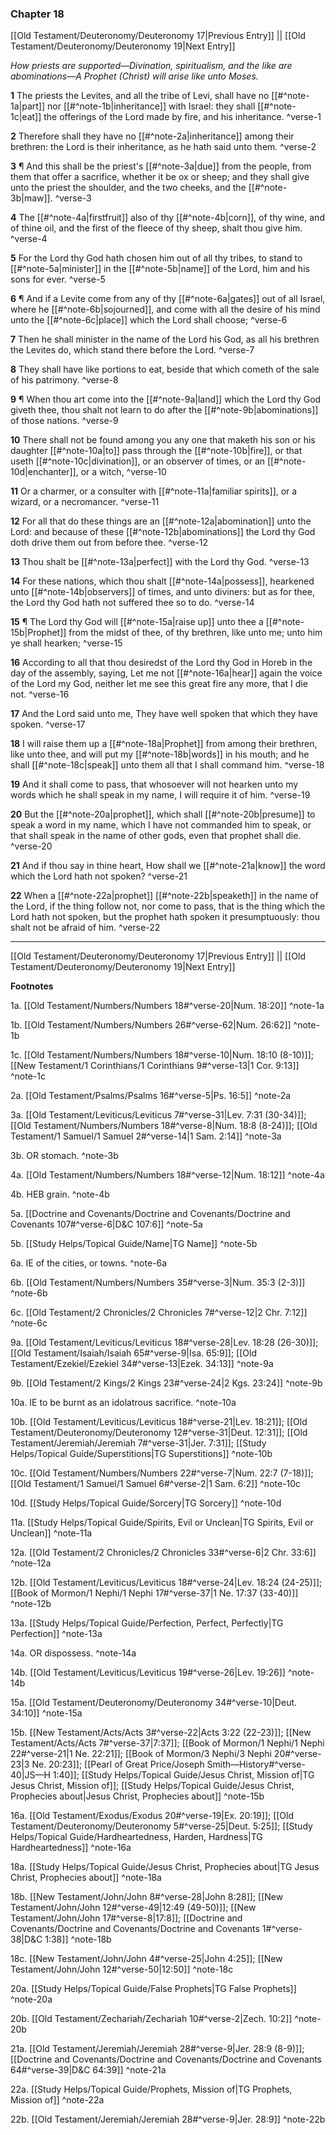 ### Chapter 18

[[Old Testament/Deuteronomy/Deuteronomy 17|Previous Entry]]  ||  [[Old Testament/Deuteronomy/Deuteronomy 19|Next Entry]]

*How priests are supported—Divination, spiritualism, and the like are abominations—A Prophet (Christ) will arise like unto Moses.*

**1**  The priests the Levites, and all the tribe of Levi, shall have no [[#^note-1a|part]] nor [[#^note-1b|inheritance]] with Israel: they shall [[#^note-1c|eat]] the offerings of the Lord made by fire, and his inheritance. ^verse-1

**2**  Therefore shall they have no [[#^note-2a|inheritance]] among their brethren: the Lord is their inheritance, as he hath said unto them. ^verse-2

**3**  ¶ And this shall be the priest's [[#^note-3a|due]] from the people, from them that offer a sacrifice, whether it be ox or sheep; and they shall give unto the priest the shoulder, and the two cheeks, and the [[#^note-3b|maw]]. ^verse-3

**4**  The [[#^note-4a|firstfruit]] also of thy [[#^note-4b|corn]], of thy wine, and of thine oil, and the first of the fleece of thy sheep, shalt thou give him. ^verse-4

**5**  For the Lord thy God hath chosen him out of all thy tribes, to stand to [[#^note-5a|minister]] in the [[#^note-5b|name]] of the Lord, him and his sons for ever. ^verse-5

**6**  ¶ And if a Levite come from any of thy [[#^note-6a|gates]] out of all Israel, where he [[#^note-6b|sojourned]], and come with all the desire of his mind unto the [[#^note-6c|place]] which the Lord shall choose; ^verse-6

**7**  Then he shall minister in the name of the Lord his God, as all his brethren the Levites do, which stand there before the Lord. ^verse-7

**8**  They shall have like portions to eat, beside that which cometh of the sale of his patrimony. ^verse-8

**9**  ¶ When thou art come into the [[#^note-9a|land]] which the Lord thy God giveth thee, thou shalt not learn to do after the [[#^note-9b|abominations]] of those nations. ^verse-9

**10**  There shall not be found among you any one that maketh his son or his daughter [[#^note-10a|to]] pass through the [[#^note-10b|fire]], or that useth [[#^note-10c|divination]], or an observer of times, or an [[#^note-10d|enchanter]], or a witch, ^verse-10

**11**  Or a charmer, or a consulter with [[#^note-11a|familiar spirits]], or a wizard, or a necromancer. ^verse-11

**12**  For all that do these things are an [[#^note-12a|abomination]] unto the Lord: and because of these [[#^note-12b|abominations]] the Lord thy God doth drive them out from before thee. ^verse-12

**13**  Thou shalt be [[#^note-13a|perfect]] with the Lord thy God. ^verse-13

**14**  For these nations, which thou shalt [[#^note-14a|possess]], hearkened unto [[#^note-14b|observers]] of times, and unto diviners: but as for thee, the Lord thy God hath not suffered thee so to do. ^verse-14

**15**  ¶ The Lord thy God will [[#^note-15a|raise up]] unto thee a [[#^note-15b|Prophet]] from the midst of thee, of thy brethren, like unto me; unto him ye shall hearken; ^verse-15

**16**  According to all that thou desiredst of the Lord thy God in Horeb in the day of the assembly, saying, Let me not [[#^note-16a|hear]] again the voice of the Lord my God, neither let me see this great fire any more, that I die not. ^verse-16

**17**  And the Lord said unto me, They have well spoken that which they have spoken. ^verse-17

**18**  I will raise them up a [[#^note-18a|Prophet]] from among their brethren, like unto thee, and will put my [[#^note-18b|words]] in his mouth; and he shall [[#^note-18c|speak]] unto them all that I shall command him. ^verse-18

**19**  And it shall come to pass, that whosoever will not hearken unto my words which he shall speak in my name, I will require it of him. ^verse-19

**20**  But the [[#^note-20a|prophet]], which shall [[#^note-20b|presume]] to speak a word in my name, which I have not commanded him to speak, or that shall speak in the name of other gods, even that prophet shall die. ^verse-20

**21**  And if thou say in thine heart, How shall we [[#^note-21a|know]] the word which the Lord hath not spoken? ^verse-21

**22**  When a [[#^note-22a|prophet]] [[#^note-22b|speaketh]] in the name of the Lord, if the thing follow not, nor come to pass, that is the thing which the Lord hath not spoken, but the prophet hath spoken it presumptuously: thou shalt not be afraid of him. ^verse-22


---
[[Old Testament/Deuteronomy/Deuteronomy 17|Previous Entry]]  ||  [[Old Testament/Deuteronomy/Deuteronomy 19|Next Entry]]


**Footnotes**


1a. [[Old Testament/Numbers/Numbers 18#^verse-20|Num. 18:20]] ^note-1a

1b. [[Old Testament/Numbers/Numbers 26#^verse-62|Num. 26:62]] ^note-1b

1c. [[Old Testament/Numbers/Numbers 18#^verse-10|Num. 18:10 (8-10)]]; [[New Testament/1 Corinthians/1 Corinthians 9#^verse-13|1 Cor. 9:13]] ^note-1c

2a. [[Old Testament/Psalms/Psalms 16#^verse-5|Ps. 16:5]] ^note-2a

3a. [[Old Testament/Leviticus/Leviticus 7#^verse-31|Lev. 7:31 (30-34)]]; [[Old Testament/Numbers/Numbers 18#^verse-8|Num. 18:8 (8-24)]]; [[Old Testament/1 Samuel/1 Samuel 2#^verse-14|1 Sam. 2:14]] ^note-3a

3b. OR stomach. ^note-3b

4a. [[Old Testament/Numbers/Numbers 18#^verse-12|Num. 18:12]] ^note-4a

4b. HEB grain. ^note-4b

5a. [[Doctrine and Covenants/Doctrine and Covenants/Doctrine and Covenants 107#^verse-6|D&C 107:6]] ^note-5a

5b. [[Study Helps/Topical Guide/Name|TG Name]] ^note-5b

6a. IE of the cities, or towns. ^note-6a

6b. [[Old Testament/Numbers/Numbers 35#^verse-3|Num. 35:3 (2-3)]] ^note-6b

6c. [[Old Testament/2 Chronicles/2 Chronicles 7#^verse-12|2 Chr. 7:12]] ^note-6c

9a. [[Old Testament/Leviticus/Leviticus 18#^verse-28|Lev. 18:28 (26-30)]]; [[Old Testament/Isaiah/Isaiah 65#^verse-9|Isa. 65:9]]; [[Old Testament/Ezekiel/Ezekiel 34#^verse-13|Ezek. 34:13]] ^note-9a

9b. [[Old Testament/2 Kings/2 Kings 23#^verse-24|2 Kgs. 23:24]] ^note-9b

10a. IE to be burnt as an idolatrous sacrifice. ^note-10a

10b. [[Old Testament/Leviticus/Leviticus 18#^verse-21|Lev. 18:21]]; [[Old Testament/Deuteronomy/Deuteronomy 12#^verse-31|Deut. 12:31]]; [[Old Testament/Jeremiah/Jeremiah 7#^verse-31|Jer. 7:31]]; [[Study Helps/Topical Guide/Superstitions|TG Superstitions]] ^note-10b

10c. [[Old Testament/Numbers/Numbers 22#^verse-7|Num. 22:7 (7-18)]]; [[Old Testament/1 Samuel/1 Samuel 6#^verse-2|1 Sam. 6:2]] ^note-10c

10d. [[Study Helps/Topical Guide/Sorcery|TG Sorcery]] ^note-10d

11a. [[Study Helps/Topical Guide/Spirits, Evil or Unclean|TG Spirits, Evil or Unclean]] ^note-11a

12a. [[Old Testament/2 Chronicles/2 Chronicles 33#^verse-6|2 Chr. 33:6]] ^note-12a

12b. [[Old Testament/Leviticus/Leviticus 18#^verse-24|Lev. 18:24 (24-25)]]; [[Book of Mormon/1 Nephi/1 Nephi 17#^verse-37|1 Ne. 17:37 (33-40)]] ^note-12b

13a. [[Study Helps/Topical Guide/Perfection, Perfect, Perfectly|TG Perfection]] ^note-13a

14a. OR dispossess. ^note-14a

14b. [[Old Testament/Leviticus/Leviticus 19#^verse-26|Lev. 19:26]] ^note-14b

15a. [[Old Testament/Deuteronomy/Deuteronomy 34#^verse-10|Deut. 34:10]] ^note-15a

15b. [[New Testament/Acts/Acts 3#^verse-22|Acts 3:22 (22-23)]]; [[New Testament/Acts/Acts 7#^verse-37|7:37]]; [[Book of Mormon/1 Nephi/1 Nephi 22#^verse-21|1 Ne. 22:21]]; [[Book of Mormon/3 Nephi/3 Nephi 20#^verse-23|3 Ne. 20:23]]; [[Pearl of Great Price/Joseph Smith—History#^verse-40|JS—H 1:40]]; [[Study Helps/Topical Guide/Jesus Christ, Mission of|TG Jesus Christ, Mission of]]; [[Study Helps/Topical Guide/Jesus Christ, Prophecies about|Jesus Christ, Prophecies about]] ^note-15b

16a. [[Old Testament/Exodus/Exodus 20#^verse-19|Ex. 20:19]]; [[Old Testament/Deuteronomy/Deuteronomy 5#^verse-25|Deut. 5:25]]; [[Study Helps/Topical Guide/Hardheartedness, Harden, Hardness|TG Hardheartedness]] ^note-16a

18a. [[Study Helps/Topical Guide/Jesus Christ, Prophecies about|TG Jesus Christ, Prophecies about]] ^note-18a

18b. [[New Testament/John/John 8#^verse-28|John 8:28]]; [[New Testament/John/John 12#^verse-49|12:49 (49-50)]]; [[New Testament/John/John 17#^verse-8|17:8]]; [[Doctrine and Covenants/Doctrine and Covenants/Doctrine and Covenants 1#^verse-38|D&C 1:38]] ^note-18b

18c. [[New Testament/John/John 4#^verse-25|John 4:25]]; [[New Testament/John/John 12#^verse-50|12:50]] ^note-18c

20a. [[Study Helps/Topical Guide/False Prophets|TG False Prophets]] ^note-20a

20b. [[Old Testament/Zechariah/Zechariah 10#^verse-2|Zech. 10:2]] ^note-20b

21a. [[Old Testament/Jeremiah/Jeremiah 28#^verse-9|Jer. 28:9 (8-9)]]; [[Doctrine and Covenants/Doctrine and Covenants/Doctrine and Covenants 64#^verse-39|D&C 64:39]] ^note-21a

22a. [[Study Helps/Topical Guide/Prophets, Mission of|TG Prophets, Mission of]] ^note-22a

22b. [[Old Testament/Jeremiah/Jeremiah 28#^verse-9|Jer. 28:9]] ^note-22b